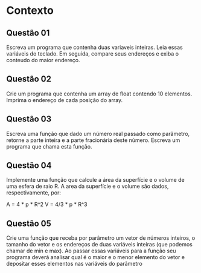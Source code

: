 # Contexto

## Questão 01
Escreva um programa que contenha duas variaveis inteiras. Leia essas variáveis do teclado. Em seguida, compare seus endereços e exiba o conteudo do maior endereço.

## Questão 02
Crie um programa que contenha um array de float contendo 10 elementos. Imprima o endereço de cada posição do array.

## Questão 03
Escreva uma função que dado um número real passado como parâmetro, retorne a parte inteira e a parte fracionária deste número. Escreva um programa que chama esta função.

## Questão 04
Implemente uma função que calcule a área da superfície e o volume de uma esfera de raio R. A area da superfície e o volume são dados, respectivamente, por:

A = 4 * p * R^2
V = 4/3 * p * R^3

## Questão 05
Crie uma função que receba por parâmetro um vetor de números inteiros, o tamanho do vetor e os endereços de duas variáveis inteiras (que podemos chamar de min e max). Ao passar essas variáveis para a função seu programa deverá analisar qual é o maior e o menor elemento do vetor e depositar esses elementos nas variáveis do parâmetro
